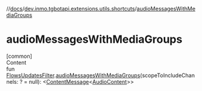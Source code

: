 //[docs](../../index.md)/[dev.inmo.tgbotapi.extensions.utils.shortcuts](index.md)/[audioMessagesWithMediaGroups](audio-messages-with-media-groups.md)



# audioMessagesWithMediaGroups  
[common]  
Content  
fun [FlowsUpdatesFilter](../dev.inmo.tgbotapi.updateshandlers/-flows-updates-filter/index.md).[audioMessagesWithMediaGroups](audio-messages-with-media-groups.md)(scopeToIncludeChannels: ? = null): <[ContentMessage](../dev.inmo.tgbotapi.types.message.abstracts/-content-message/index.md)<[AudioContent](../dev.inmo.tgbotapi.types.message.content.media/-audio-content/index.md)>>  



